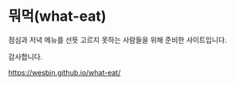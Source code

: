 # 뭐먹(what-eat)
점심과 저녁 메뉴를 선뜻 고르지 못하는 사람들을 위해 준비한 사이트입니다.

감사합니다.

https://wesbin.github.io/what-eat/
